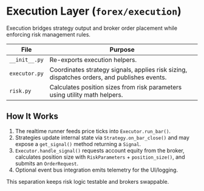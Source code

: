 # Execution Layer (`forex/execution`)

Execution bridges strategy output and broker order placement while enforcing
risk management rules.

| File | Purpose |
| --- | --- |
| `__init__.py` | Re-exports execution helpers. |
| `executor.py` | Coordinates strategy signals, applies risk sizing, dispatches orders, and publishes events. |
| `risk.py` | Calculates position sizes from risk parameters using utility math helpers. |

## How It Works

1. The realtime runner feeds price ticks into `Executor.run_bar()`.
2. Strategies update internal state via `Strategy.on_bar_close()` and may expose
   a `get_signal()` method returning a `Signal`.
3. `Executor.handle_signal()` requests account equity from the broker,
   calculates position size with `RiskParameters` + `position_size()`, and submits
   an `OrderRequest`.
4. Optional event bus integration emits telemetry for the UI/logging.

This separation keeps risk logic testable and brokers swappable.
